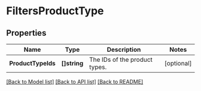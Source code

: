 # FiltersProductType

## Properties

Name | Type | Description | Notes
------------ | ------------- | ------------- | -------------
**ProductTypeIds** | **[]string** | The IDs of the product types. | [optional] 

[[Back to Model list]](../README.md#documentation-for-models) [[Back to API list]](../README.md#documentation-for-api-endpoints) [[Back to README]](../README.md)


